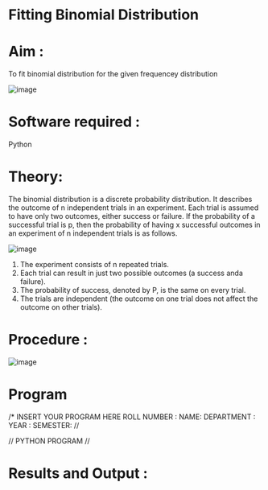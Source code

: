 # Fitting Binomial Distribution

# Aim : 

To fit binomial distribution for the given frequencey distribution

![image](https://user-images.githubusercontent.com/104613195/165903525-d4a642fc-ae42-476c-842f-bec7f72987c8.png)

# Software required :  

Python

# Theory:

The binomial distribution is a discrete probability distribution. It describes the outcome of n independent trials in an experiment. Each trial is assumed to have only two outcomes, either success or failure. If the probability of a successful trial is p, then the probability of having x successful outcomes in an experiment of n independent trials is as follows.

![image](https://user-images.githubusercontent.com/104613195/165905146-30e5b86e-4159-41a3-aa6d-885204c2e36a.png)

1. The experiment consists of n repeated trials.
2. Each trial can result in just two possible outcomes (a success anda failure).
3. The probability of success, denoted by P, is the same on every trial.
4. The trials are independent (the outcome on one trial does not affect the outcome on other trials).
# Procedure :

![image](https://user-images.githubusercontent.com/104613195/165904573-5b8a145e-2210-4c9e-99d8-41fc2762c82f.png)

# Program

/* INSERT YOUR PROGRAM HERE 
ROLL NUMBER :
NAME:
DEPARTMENT :
YEAR : 
SEMESTER: //


// PYTHON PROGRAM //



# Results and Output : 
